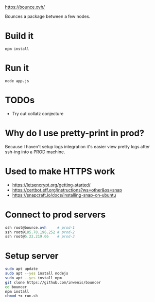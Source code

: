 https://bounce.ovh/

Bounces a package between a few nodes.

# Build it
```
npm install
```

# Run it
```
node app.js
```

# TODOs
- Try out collatz conjecture

# Why do I use pretty-print in prod?
Because I haven't setup logs integration it's easier view pretty logs after ssh-ing into a PROD machine.

# Used to make HTTPS work
- https://letsencrypt.org/getting-started/
- https://certbot.eff.org/instructions?ws=other&os=snap
- https://snapcraft.io/docs/installing-snap-on-ubuntu

# Connect to prod servers
```PowerShell
ssh root@bounce.ovh     # prod-1
ssh root@185.70.196.252 # prod-2
ssh root@5.22.219.66    # prod-3
```

# Setup server

```bash
sudo apt update
sudo apt --yes install nodejs
sudo apt --yes install npm
git clone https://github.com/inwenis/bouncer
cd bouncer
npm install
chmod +x run.sh
```
